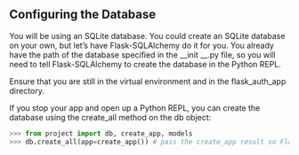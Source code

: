 ## Configuring the Database

You will be using an SQLite database. You could create an SQLite database on your own, but let’s have Flask-SQLAlchemy do it for you. You already have the path of the database specified in the __init __.py file, so you will need to tell Flask-SQLAlchemy to create the database in the Python REPL.

Ensure that you are still in the virtual environment and in the flask_auth_app directory.

If you stop your app and open up a Python REPL, you can create the database using the create_all method on the db object:

``` py
>>> from project import db, create_app, models
>>> db.create_all(app=create_app()) # pass the create_app result so Flask-SQLAlchemy gets the configuration.
```
